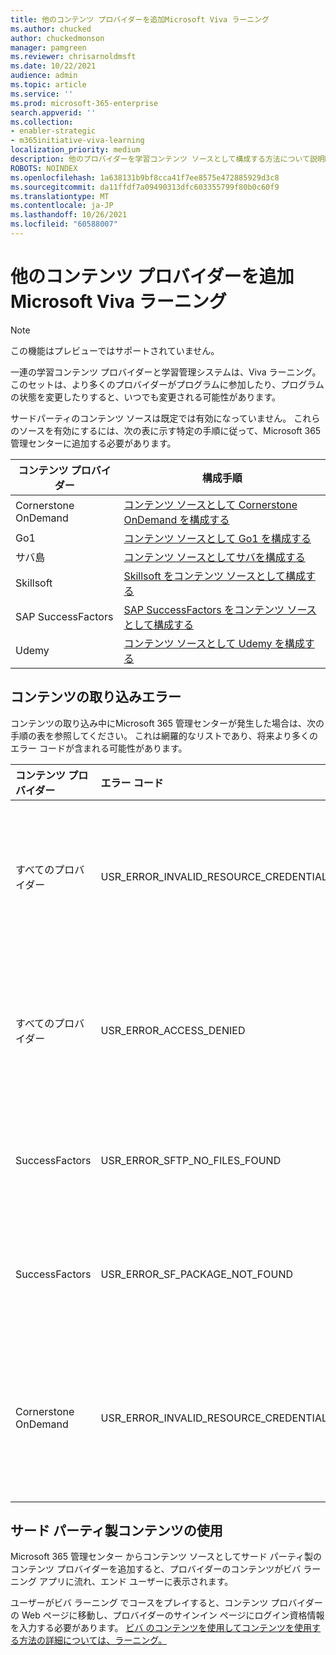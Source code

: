 ```yaml
---
title: 他のコンテンツ プロバイダーを追加Microsoft Viva ラーニング
ms.author: chucked
author: chuckedmonson
manager: pamgreen
ms.reviewer: chrisarnoldmsft
ms.date: 10/22/2021
audience: admin
ms.topic: article
ms.service: ''
ms.prod: microsoft-365-enterprise
search.appverid: ''
ms.collection:
- enabler-strategic
- m365initiative-viva-learning
localization_priority: medium
description: 他のプロバイダーを学習コンテンツ ソースとして構成する方法について説明Microsoft Viva ラーニング。
ROBOTS: NOINDEX
ms.openlocfilehash: 1a638131b9bf8cca41f7ee8575e472885929d3c8
ms.sourcegitcommit: da11ffdf7a09490313dfc603355799f80b0c60f9
ms.translationtype: MT
ms.contentlocale: ja-JP
ms.lasthandoff: 10/26/2021
ms.locfileid: "60588007"
---
```

# <a name="add-other-content-providers-for-microsoft-viva-learning"></a>他のコンテンツ プロバイダーを追加Microsoft Viva ラーニング

>[!NOTE]
>この機能はプレビューではサポートされていません。

一連の学習コンテンツ プロバイダーと学習管理システムは、Viva ラーニング。 このセットは、より多くのプロバイダーがプログラムに参加したり、プログラムの状態を変更したりすると、いつでも変更される可能性があります。

サードパーティのコンテンツ ソースは既定では有効になっていません。 これらのソースを有効にするには、次の表に[](content-sources-365-admin-center.md#configure-settings-for-the-learning-content-sources)示す特定の手順に従って、Microsoft 365 管理センターに追加する必要があります。

|コンテンツ プロバイダー  |構成手順  |
|---------|---------|
|Cornerstone OnDemand |[コンテンツ ソースとして Cornerstone OnDemand を構成する](configure-cornerstone-content-source.md)         |
|Go1     |[コンテンツ ソースとして Go1 を構成する](configure-go1-content-source.md)         |
|サバ島    |[コンテンツ ソースとしてサバを構成する](configure-saba-content-source.md)         |
|Skillsoft     |[Skillsoft をコンテンツ ソースとして構成する](configure-skillsoft-content-source.md)         |
|SAP SuccessFactors   |[SAP SuccessFactors をコンテンツ ソースとして構成する](configure-successfactors-content-source.md)         |
|Udemy   |[コンテンツ ソースとして Udemy を構成する](configure-udemy-content-source.md)         |

## <a name="content-ingestion-errors"></a>コンテンツの取り込みエラー

コンテンツの取り込み中にMicrosoft 365 管理センターが発生した場合は、次の手順の表を参照してください。 これは網羅的なリストであり、将来より多くのエラー コードが含まれる可能性があります。

|コンテンツ プロバイダー |エラー コード |エラー コードの説明 |
|:----------------|:----------|:----------------------|
|すべてのプロバイダー |USR_ERROR_INVALID_RESOURCE_CREDENTIALS |指定した認証資格情報が無効です。 正しい資格情報を入力してください。 詳細については、Microsoft カスタマー サポートにお問い合わせください。 |
|すべてのプロバイダー |USR_ERROR_ACCESS_DENIED |パートナーによるアクセスが拒否されました。 入力した資格情報が正しいか、コンテンツ プロバイダーのサポート チームに連絡してください。 |
|SuccessFactors |USR_ERROR_SFTP_NO_FILES_FOUND |SuccessFactors SFTP サーバーにファイルが存在しないので、新しいコンテンツは取り込めなかった。 |
|SuccessFactors |USR_ERROR_SF_PACKAGE_NOT_FOUND |SuccessFactors SFTP サーバーで、必要なパッケージとして取り込まれた新しいコンテンツが見つかりませんでした。 |
|Cornerstone OnDemand |USR_ERROR_INVALID_RESOURCE_CREDENTIALS |指定した認証資格情報が無効です。 Cornerstone OnDemand ポータルのビバ ラーニングアプリから資格情報がコピーされている必要があります。 |

## <a name="third-party-content-consumption"></a>サード パーティ製コンテンツの使用

Microsoft 365 管理センター からコンテンツ ソースとしてサード パーティ製のコンテンツ プロバイダーを追加すると、プロバイダーのコンテンツがビバ ラーニング アプリに流れ、エンド ユーザーに表示されます。

ユーザーがビバ ラーニング でコースをプレイすると、コンテンツ プロバイダーの Web ページに移動し、プロバイダーのサインイン ページにログイン資格情報を入力する必要があります。 [ビバ のコンテンツを使用してコンテンツを使用する方法の詳細については、ラーニング。](https://support.microsoft.com/office/viva-learning-preview-01bfed12-c327-41e0-a68f-7fa527dcc98a)
